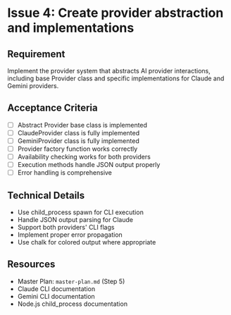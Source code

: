 # Issue 4: Create provider abstraction and implementations

## Requirement
Implement the provider system that abstracts AI provider interactions, including base Provider class and specific implementations for Claude and Gemini providers.

## Acceptance Criteria
- [ ] Abstract Provider base class is implemented
- [ ] ClaudeProvider class is fully implemented
- [ ] GeminiProvider class is fully implemented
- [ ] Provider factory function works correctly
- [ ] Availability checking works for both providers
- [ ] Execution methods handle JSON output properly
- [ ] Error handling is comprehensive

## Technical Details
- Use child_process spawn for CLI execution
- Handle JSON output parsing for Claude
- Support both providers' CLI flags
- Implement proper error propagation
- Use chalk for colored output where appropriate

## Resources
- Master Plan: `master-plan.md` (Step 5)
- Claude CLI documentation
- Gemini CLI documentation
- Node.js child_process documentation
